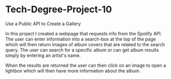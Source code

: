 # Tech-Degree-Project-10
Use a Public API to Create a Gallery


In this project I created a webpage that requests info from the Spotify API. The user can enter information into 
a search-box at the top of the page which will then return images of album covers that are related to the search query. The user
can search for a specific album or can get album results simply by entering an artist's name.

When the results are returned the user can then click on an image to open a lightbox which will then have more information about the album.
